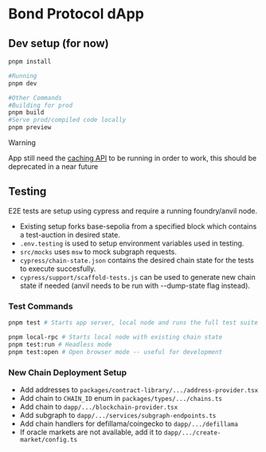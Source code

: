 # Bond Protocol dApp

## Dev setup (for now)

```bash
pnpm install

#Running
pnpm dev

#Other Commands
#Building for prod
pnpm build
#Serve prod/compiled code locally
pnpm preview
```

> [!WARNING]
> App still need the [caching API](https://github.com/Bond-Protocol/api) to be running in order to work, this should be deprecated in a near future

## Testing

E2E tests are setup using cypress and require a running foundry/anvil node.

- Existing setup forks base-sepolia from a specified block which contains a test-auction in desired state.
- `.env.testing` is used to setup environment variables used in testing.
- `src/mocks` uses `msw` to mock subgraph requests.
- `cypress/chain-state.json` contains the desired chain state for the tests to execute succesfully.
- `cypress/support/scaffold-tests.js` can be used to generate new chain state if needed (anvil needs to be run with --dump-state flag instead).

### Test Commands

```sh
pnpm test # Starts app server, local node and runs the full test suite in headless mode

pnpm local-rpc # Starts local node with existing chain state
pnpm test:run # Headless mode
pnpm test:open # Open browser mode -- useful for development
```

### New Chain Deployment Setup

- Add addresses to `packages/contract-library/.../address-provider.tsx`
- Add chain to `CHAIN_ID` enum in `packages/types/.../chains.ts`
- Add chain to `dapp/.../blockchain-provider.tsx`
- Add subgraph to `dapp/.../services/subgraph-endpoints.ts`
- Add chain handlers for defillama/coingecko to `dapp/.../defillama`
- If oracle markets are not available, add it to `dapp/.../create-market/config.ts`
